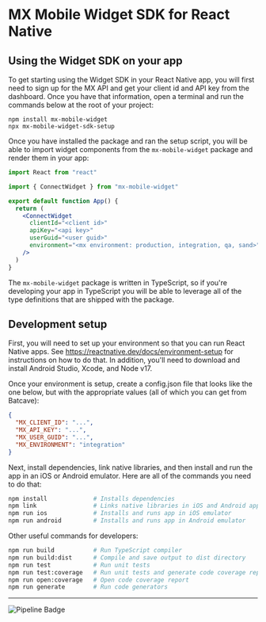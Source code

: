 # MX Mobile Widget SDK for React Native

## Using the Widget SDK on your app

To get starting using the Widget SDK in your React Native app, you will first
need to sign up for the MX API and get your client id and API key from the
dashboard. Once you have that information, open a terminal and run the commands
below at the root of your project:

```
npm install mx-mobile-widget
npx mx-mobile-widget-sdk-setup
```

Once you have installed the package and ran the setup script, you will be able
to import widget components from the `mx-mobile-widget` package and render them
in your app:

```jsx
import React from "react"

import { ConnectWidget } from "mx-mobile-widget"

export default function App() {
  return (
    <ConnectWidget
      clientId="<client id>"
      apiKey="<api key>"
      userGuid="<user guid>"
      environment="<mx environment: production, integration, qa, sand>"
    />
  )
}
```

The `mx-mobile-widget` package is written in TypeScript, so if you're
developing your app in TypeScript you will be able to leverage all of the type
definitions that are shipped with the package.


## Development setup

First, you will need to set up your environment so that you can run React
Native apps. See https://reactnative.dev/docs/environment-setup for
instructions on how to do that. In addition, you'll need to download and
install Android Studio, Xcode, and Node v17.

Once your environment is setup, create a config.json file that looks like the
one below, but with the appropriate values (all of which you can get from
Batcave):

```json
{
  "MX_CLIENT_ID": "...",
  "MX_API_KEY": "...",
  "MX_USER_GUID": "...",
  "MX_ENVIRONMENT": "integration"
}
```

Next, install dependencies, link native libraries, and then install and run the
app in an iOS or Android emulator. Here are all of the commands you need to do
that:

```bash
npm install             # Installs dependencies
npm link                # Links native libraries in iOS and Android apps
npm run ios             # Installs and runs app in iOS emulator
npm run android         # Installs and runs app in Android emulator
```

Other useful commands for developers:

```bash
npm run build           # Run TypeScript compiler
npm run build:dist      # Compile and save output to dist directory
npm run test            # Run unit tests
npm run test:coverage   # Run unit tests and generate code coverage report
npm run open:coverage   # Open code coverage report
npm run generate        # Run code generators
```


---

![Pipeline Badge](https://gitlab.mx.com/mx/mx-mobile-widget-sdk/badges/master/pipeline.svg)
